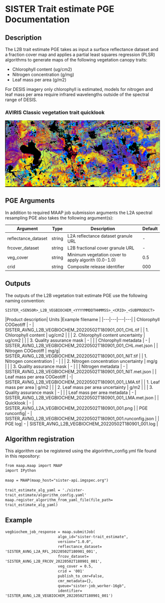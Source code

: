 # SISTER Trait estimate PGE Documentation

## Description

The L2B trait estimate PGE takes as input a surface reflectance dataset and a fraction cover map and applies a partial least squares regression (PLSR) algorithms to generate maps of the following vegetation canopy traits:

- Chlorophyll content (ug/cm2) 
- Nitrogen concentration (g/mg)
- Leaf mass per area (g/m2)

For DESIS imagery only chlorophyll is estimated, models for nitrogen and leaf mass per area require
infrared wavelengths outside of the spectral range of DESIS.

### AVIRIS Classic vegetation trait quicklook

![AVIRIS trait estimate](./trait_estimate_example.png)


## PGE Arguments

In addition to required MAAP job submission arguments the L2A spectral resampling PGE also takes the following argument(s):

|Argument| Type |  Description | Default|
|---|---|---|---|
| reflectance_dataset| string |L2A reflectance dataset granule URL| -|
| frcover_dataset| string |L2B fractional cover granule URL| -|
| veg_cover| string | Minimum vegetation cover to apply algorith (0.0-1.0)| 0.5|
| crid| string | Composite release identifier| 000|

## Outputs

The outputs of the L2B vegetation trait estimate PGE use the following naming convention:

    SISTER_<SENSOR>_L2B_VEGBIOCHEM_<YYYYMMDDTHHMMSS>_<CRID>_<SUBPRODUCT>

|Product description| Units |Example filename |
|---|---|---|---|
| Chlorophyll COGeotiff | - | SISTER\_AVNG\_L2B\_VEGBIOCHEM\_20220502T180901\_001\_CHL.tif |
| 1. Chlorophyll content | ug/cm2 |  |
| 2. Chlorophyll content uncertainty | ug/cm2 |  |
| 3. Quality assurance mask  | - |  |
| Chlorophyll metadata | - | SISTER\_AVNG\_L2B\_VEGBIOCHEM\_20220502T180901\_001\_CHL.met.json |
| Nitrogen COGeotiff | mg/g| SISTER\_AVNG\_L2B\_VEGBIOCHEM\_20220502T180901\_001\_NIT.tif |
| 1. Nitrogen concentration | - |  |
| 2. Nitrogen concentration uncertainty | mg/g |  |
| 3. Quality assurance mask  | - |  |
| Nitrogen metadata | - | SISTER\_AVNG\_L2B\_VEGBIOCHEM\_20220502T180901\_001\_NIT.met.json |
| Leaf mass per area COGeotiff | -| SISTER\_AVNG\_L2B\_VEGBIOCHEM\_20220502T180901\_001\_LMA.tif |
| 1. Leaf mass per area | g/m2  |  |
| 2. Leaf mass per area uncertainty | g/m2  |  |
| 3. Quality assurance mask  | - |  |
| Leaf mass per area metadata | - | SISTER\_AVNG\_L2B\_VEGBIOCHEM\_20220502T180901\_001\_LMA.met.json |
| Quicklook  | - |  SISTER_AVNG\_L2A\_VEGBIOCHEM\_20220502T180901\_001.png |
| PGE runconfig| - |  SISTER\_AVNG\_L2B\_VEGBIOCHEM\_20220502T180901\_001.runconfig.json |
| PGE log| - |  SISTER\_AVNG\_L2B\_VEGBIOCHEM\_20220502T180901\_001.log |


## Algorithm registration

This algorithm can be registered using the algorirthm_config.yml file found in this repository:

	from maap.maap import MAAP
	import IPython
	
	maap = MAAP(maap_host="sister-api.imgspec.org")

	trait_estimate_alg_yaml = './sister-trait_estimate/algorithm_config.yaml'
	maap.register_algorithm_from_yaml_file(file_path= trait_estimate_alg_yaml)


## Example

	vegbiochem_job_response = maap.submitJob(
	                        algo_id="sister-trait_estimate",
	                        version="1.0.0",
	                        reflectance_dataset= 'SISTER_AVNG_L2A_RFL_20220502T180901_001',
	                        frcov_dataset= 'SISTER_AVNG_L2B_FRCOV_20220502T180901_001',
	                        veg_cover = 0.5,
	                        crid = '001'
	                        publish_to_cmr=False,
	                        cmr_metadata={},
	                        queue="sister-job_worker-16gb",
	                        identifier= 'SISTER_AVNG_L2B_VEGBIOCHEM_20220502T180901_001')
	                        
	                        
	                        
                        
                        
                        
                        
                        